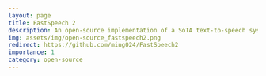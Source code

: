 ```yaml
---
layout: page
title: FastSpeech 2
description: An open-source implementation of a SoTA text-to-speech system
img: assets/img/open-source_fastspeech2.png
redirect: https://github.com/ming024/FastSpeech2
importance: 1
category: open-source
---
```


